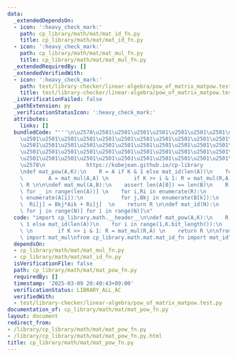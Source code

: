 ```yaml
---
data:
  _extendedDependsOn:
  - icon: ':heavy_check_mark:'
    path: cp_library/math/mat/mat_id_fn.py
    title: cp_library/math/mat/mat_id_fn.py
  - icon: ':heavy_check_mark:'
    path: cp_library/math/mat/mat_mul_fn.py
    title: cp_library/math/mat/mat_mul_fn.py
  _extendedRequiredBy: []
  _extendedVerifiedWith:
  - icon: ':heavy_check_mark:'
    path: test/library-checker/linear-algebra/pow_of_matrix_matpow.test.py
    title: test/library-checker/linear-algebra/pow_of_matrix_matpow.test.py
  _isVerificationFailed: false
  _pathExtension: py
  _verificationStatusIcon: ':heavy_check_mark:'
  attributes:
    links: []
  bundledCode: "'''\n\u257A\u2501\u2501\u2501\u2501\u2501\u2501\u2501\u2501\u2501\u2501\
    \u2501\u2501\u2501\u2501\u2501\u2501\u2501\u2501\u2501\u2501\u2501\u2501\u2501\
    \u2501\u2501\u2501\u2501\u2501\u2501\u2501\u2501\u2501\u2501\u2501\u2501\u2501\
    \u2501\u2501\u2501\u2501\u2501\u2501\u2501\u2501\u2501\u2501\u2501\u2501\u2501\
    \u2501\u2501\u2501\u2501\u2501\u2501\u2501\u2501\u2501\u2501\u2501\u2501\u2501\
    \u2578\n             https://kobejean.github.io/cp-library               \n'''\n\
    \ndef mat_pow(A,K):\n    R = A if K & 1 else mat_id(len(A))\n    for i in range(1,K.bit_length()):\n\
    \        A = mat_mul(A,A) \n        if K >> i & 1: R = mat_mul(R,A) \n    return\
    \ R \n\n\ndef mat_mul(A,B):\n    assert len(A[0]) == len(B)\n    R = [[0]*len(B[0])\
    \ for _ in range(len(A))] \n    for i,Ri in enumerate(R):\n        for k,Aik in\
    \ enumerate(A[i]):\n            for j,Bkj in enumerate(B[k]):\n              \
    \  Ri[j] = Bkj*Aik + Ri[j]  \n    return R \n\ndef mat_id(N):\n    return [[int(i==j)\
    \ for j in range(N)] for i in range(N)]\n"
  code: "import cp_library.math.__header__\n\ndef mat_pow(A,K):\n    R = A if K &\
    \ 1 else mat_id(len(A))\n    for i in range(1,K.bit_length()):\n        A = mat_mul(A,A)\
    \ \n        if K >> i & 1: R = mat_mul(R,A) \n    return R \n\nfrom cp_library.math.mat.mat_mul_fn\
    \ import mat_mul\nfrom cp_library.math.mat.mat_id_fn import mat_id"
  dependsOn:
  - cp_library/math/mat/mat_mul_fn.py
  - cp_library/math/mat/mat_id_fn.py
  isVerificationFile: false
  path: cp_library/math/mat/mat_pow_fn.py
  requiredBy: []
  timestamp: '2025-03-09 20:40:43+09:00'
  verificationStatus: LIBRARY_ALL_AC
  verifiedWith:
  - test/library-checker/linear-algebra/pow_of_matrix_matpow.test.py
documentation_of: cp_library/math/mat/mat_pow_fn.py
layout: document
redirect_from:
- /library/cp_library/math/mat/mat_pow_fn.py
- /library/cp_library/math/mat/mat_pow_fn.py.html
title: cp_library/math/mat/mat_pow_fn.py
---
```

